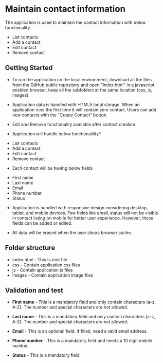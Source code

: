 # Maintain contact information

The application is used to maintain the contact information with below functionality
 - List contacts
 - Add a contact
 - Edit contact
 - Remove contact

 
## Getting Started

* To run the application on the local environment, download all the files from the GitHub public repository and open "index.html" in a javascript enabled browser. keep all the subfolders at the same location (css, js, images).

* Application data is handled with HTML5 local storage. When an application runs the first time it will contain zero contact. Users can add new contacts with the "Create Contact" button.

* Edit and Remove functionality available after contact creation.

* Application will handle below functionalility*
 - List contacts
 - Add a contact
 - Edit contact
 - Remove contact

* Each contact will be having below fields
 - First name
 - Last name
 - Email
 - Phone number
 - Status
 
* Application is handled with responsive design considering desktop, tablet, and mobile devices. Few fields like email, status will not be visible in contact listing on mobile for better user experience. However, those fields can be added or edited.

* All data will be erased when the user clears browser cache.


## Folder structure

  * Index.html - This is root file
  * css - Contain application css files
  * js - Contain application js files
  * images - Contain application image files


## Validation and test

* **First name** - This is a mandatory field and only contain characters (a-z, A-Z). The number and special characters are not allowed.

* **Last name** - This is a mandatory field and only contain characters (a-z, A-Z). The number and special characters are not allowed.

* **Email** - This is an optional field. If filled, need a valid email address.

*  **Phone number** - This is a mandatory field and needs a 10 digit mobile number.

* **Status** - This is a mandatory field.
